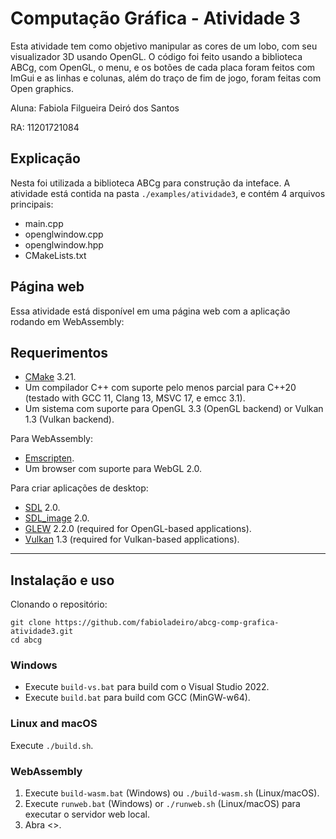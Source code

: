 # Computação Gráfica - Atividade 3

Esta atividade tem como objetivo manipular as cores de um lobo, com seu visualizador 3D usando OpenGL. O código foi feito usando a biblioteca ABCg, com OpenGL, o menu, e os botões de cada placa foram feitos com ImGui e as linhas e colunas, além do traço de fim de jogo, foram feitas com Open graphics.

Aluna: Fabiola Filgueira Deiró dos Santos

RA: 11201721084

## Explicação

Nesta foi utilizada a biblioteca ABCg para construção da inteface. A atividade está contida na pasta `./examples/atividade3`, e contém 4 arquivos principais:

- main.cpp
- openglwindow.cpp
- openglwindow.hpp
- CMakeLists.txt

## Página web

Essa atividade está disponível em uma página web com a aplicação rodando em WebAssembly:

## Requerimentos

- [CMake](https://cmake.org/) 3.21.
- Um compilador C++ com suporte pelo menos parcial para C++20 (testado with GCC 11, Clang 13, MSVC 17, e emcc 3.1).
- Um sistema com suporte para OpenGL 3.3 (OpenGL backend) or Vulkan 1.3 (Vulkan backend).

Para WebAssembly:

- [Emscripten](https://emscripten.org/).
- Um browser com suporte para WebGL 2.0.

Para criar aplicações de desktop:

- [SDL](https://www.libsdl.org/) 2.0.
- [SDL_image](https://www.libsdl.org/projects/SDL_image/) 2.0.
- [GLEW](http://glew.sourceforge.net/) 2.2.0 (required for OpenGL-based applications).
- [Vulkan](https://www.lunarg.com/vulkan-sdk/) 1.3 (required for Vulkan-based applications).

---

## Instalação e uso

Clonando o repositório:

    git clone https://github.com/fabioladeiro/abcg-comp-grafica-atividade3.git
    cd abcg

### Windows

- Execute `build-vs.bat` para build com o Visual Studio 2022.
- Execute `build.bat` para build com GCC (MinGW-w64).

### Linux and macOS

Execute `./build.sh`.

### WebAssembly

1.  Execute `build-wasm.bat` (Windows) ou `./build-wasm.sh` (Linux/macOS).
2.  Execute `runweb.bat` (Windows) or `./runweb.sh` (Linux/macOS) para executar o servidor web local.
3.  Abra <>.
